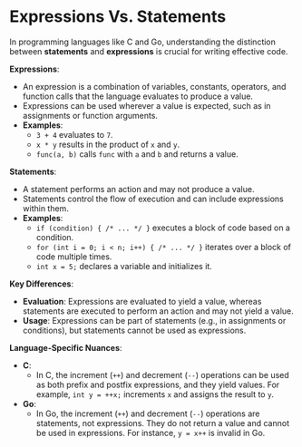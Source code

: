 # Expressions Vs. Statements

In programming languages like C and Go, understanding the distinction between **statements** and **expressions** is crucial for writing effective code.

**Expressions**:

- An expression is a combination of variables, constants, operators, and function calls that the language evaluates to produce a value.
- Expressions can be used wherever a value is expected, such as in assignments or function arguments.
- **Examples**:
  - `3 + 4` evaluates to `7`.
  - `x * y` results in the product of `x` and `y`.
  - `func(a, b)` calls `func` with `a` and `b` and returns a value.

**Statements**:

- A statement performs an action and may not produce a value.
- Statements control the flow of execution and can include expressions within them.
- **Examples**:
  - `if (condition) { /* ... */ }` executes a block of code based on a condition.
  - `for (int i = 0; i < n; i++) { /* ... */ }` iterates over a block of code multiple times.
  - `int x = 5;` declares a variable and initializes it.

**Key Differences**:

- **Evaluation**: Expressions are evaluated to yield a value, whereas statements are executed to perform an action and may not yield a value.
- **Usage**: Expressions can be part of statements (e.g., in assignments or conditions), but statements cannot be used as expressions.

**Language-Specific Nuances**:

- **C**:
  - In C, the increment (`++`) and decrement (`--`) operations can be used as both prefix and postfix expressions, and they yield values. For example, `int y = ++x;` increments `x` and assigns the result to `y`.
- **Go**:
  - In Go, the increment (`++`) and decrement (`--`) operations are statements, not expressions. They do not return a value and cannot be used in expressions. For instance, `y = x++` is invalid in Go.